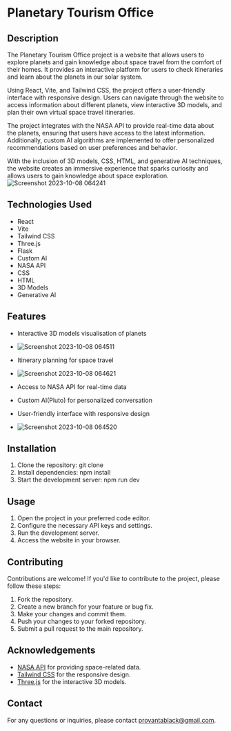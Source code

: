 # Planetary Tourism Office


## Description

The Planetary Tourism Office project is a website that allows users to explore planets and gain knowledge about space travel from the comfort of their homes. It provides an interactive platform for users to check itineraries and learn about the planets in our solar system.

Using React, Vite, and Tailwind CSS, the project offers a user-friendly interface with responsive design. Users can navigate through the website to access information about different planets, view interactive 3D models, and plan their own virtual space travel itineraries.

The project integrates with the NASA API to provide real-time data about the planets, ensuring that users have access to the latest information. Additionally, custom AI algorithms are implemented to offer personalized recommendations based on user preferences and behavior.

With the inclusion of 3D models, CSS, HTML, and generative AI techniques, the website creates an immersive experience that sparks curiosity and allows users to gain knowledge about space exploration.
![Screenshot 2023-10-08 064241](https://github.com/NASA-Space-App/Vite-React/assets/115219800/bd0a82e5-10b9-4450-94fc-3079c28af6e1)


## Technologies Used

- React
- Vite
- Tailwind CSS
- Three.js
- Flask
- Custom AI
- NASA API
- CSS
- HTML
- 3D Models
- Generative AI

## Features

- Interactive 3D models visualisation of planets
- ![Screenshot 2023-10-08 064511](https://github.com/NASA-Space-App/Vite-React/assets/115219800/8ce607c1-3b6d-4833-a6e7-c346764e6250)

- Itinerary planning for space travel
- ![Screenshot 2023-10-08 064621](https://github.com/NASA-Space-App/Vite-React/assets/115219800/0dc0aaf8-fba0-4e12-8618-43dd2c612c24)

- Access to NASA API for real-time data
- Custom AI(Pluto) for personalized conversation
- User-friendly interface with responsive design
- ![Screenshot 2023-10-08 064520](https://github.com/NASA-Space-App/Vite-React/assets/115219800/6a361efe-ce3c-4eb2-8059-f28b61823b8a)


## Installation

1. Clone the repository: git clone <repository-url>
2. Install dependencies: npm install
3. Start the development server: npm run dev

## Usage

1. Open the project in your preferred code editor.
2. Configure the necessary API keys and settings.
3. Run the development server.
4. Access the website in your browser.

## Contributing

Contributions are welcome! If you'd like to contribute to the project, please follow these steps:

1. Fork the repository.
2. Create a new branch for your feature or bug fix.
3. Make your changes and commit them.
4. Push your changes to your forked repository.
5. Submit a pull request to the main repository.

## Acknowledgements

- [NASA API](https://api.nasa.gov/) for providing space-related data.
- [Tailwind CSS](https://tailwindcss.com/) for the responsive design.
- [Three.js](https://threejs.org/) for the interactive 3D models.

## Contact

For any questions or inquiries, please contact [provantablack@gmail.com](mailto:provantablack@gmail.com).
